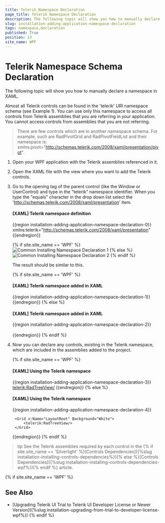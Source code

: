 ```yaml
---
title: Telerik Namespace Declaration
page_title: Telerik Namespace Declaration
description: The following topic will show you how to manually declare a Telerik WPF schema in XAML.
slug: installation-adding-application-namespace-declaration
tags: namespace,declaration
published: True
position: 13
site_name: WPF
---
```


# Telerik Namespace Schema Declaration

The following topic will show you how to manually declare a namespace in XAML.

Almost all Telerik controls can be found in the 'telerik' URI namespace schema (see Example 1). You can use only this namespace to access all controls from Telerik assemblies that you are referring in your application. You cannot access controls from assemblies that you are not referring.
        
>There are few controls which are in another namespace schema. For example, such are RadPivotGrid and RadPivotFieldList and their namespace is: xmlns:pivot="http://schemas.telerik.com/2008/xaml/presentation/pivot". 
        	
1. Open your WPF application with the Telerik assemblies referenced in it.

2. Open the XAML file with the view where you want to add the Telerik controls.
   	
3. Go to the opening tag of the parent control (like the Window or UserControl) and type in the "telerik" namespace identifier. When you type the "equals" character in the drop down list select the 'http://schemas.telerik.com/2008/xaml/presentation' item.
          	
	#### __[XAML] Telerik namespace definition__ 
	{{region installation-adding-application-namespace-declaration-0}}
		xmlns:telerik="http://schemas.telerik.com/2008/xaml/presentation"
	{{endregion}}	

	{% if site.site_name == 'WPF' %}
	![Common Installing Namespace Declaration 1](images/installation-adding-application-using-intellisense-vs-wpf-0.png)
	{% else %}
	![Common Installing Namespace Declaration 2](images/installation-adding-application-using-intellisense-vs-wpf-1.png)
	{% endif %}

	The result should be similar to this.

	{% if site.site_name == 'WPF' %}
	#### __[XAML] Telerik namespace added in XAML__
	{{region installation-adding-application-namespace-declaration-1}}
		<Window x:Class="WpfApplication1.MainWindow"
				xmlns="http://schemas.microsoft.com/winfx/2006/xaml/presentation"
				xmlns:x="http://schemas.microsoft.com/winfx/2006/xaml"
				xmlns:telerik="http://schemas.telerik.com/2008/xaml/presentation"
				Title="MainWindow" Height="350" Width="525">
			<Grid>
			</Grid>
		</Window>
	{{endregion}}
	{% else %}
	#### __[XAML] Telerik namespace added in XAML__
	{{region installation-adding-application-namespace-declaration-2}}
	<UserControl x:Class="SilverlightApplication1.MainPage"
	    xmlns="http://schemas.microsoft.com/winfx/2006/xaml/presentation"
	    xmlns:x="http://schemas.microsoft.com/winfx/2006/xaml"
	    xmlns:d="http://schemas.microsoft.com/expression/blend/2008"
	    xmlns:mc="http://schemas.openxmlformats.org/markup-compatibility/2006"
	    xmlns:telerik="http://schemas.telerik.com/2008/xaml/presentation"
	    mc:Ignorable="d"
	    d:DesignHeight="300" d:DesignWidth="400">	
	    <Grid x:Name="LayoutRoot" Background="White">	        
	    </Grid>
	</UserControl>
	{{endregion}}
	{% endif %}

4. Now you can declare any controls, existing in the Telerik namespace, which are included in the assemblies added to the project.

	{% if site.site_name == 'WPF' %}
	#### __[XAML] Using the Telerik namespace__
	{{region installation-adding-application-namespace-declaration-3}}
		<Window x:Class="WpfApplication1.MainWindow"
				xmlns="http://schemas.microsoft.com/winfx/2006/xaml/presentation"
				xmlns:x="http://schemas.microsoft.com/winfx/2006/xaml"
				xmlns:telerik="http://schemas.telerik.com/2008/xaml/presentation"
				Title="MainWindow" Height="350" Width="525">
			<Grid>
				<telerik:RadTreeView/>
			</Grid>
		</Window>
	{{endregion}}
	{% else %}
	#### __[XAML] Using the Telerik namespace__
	{{region installation-adding-application-namespace-declaration-4}}
	<UserControl x:Class="SilverlightApplication1.MainPage"
	    xmlns="http://schemas.microsoft.com/winfx/2006/xaml/presentation"
	    xmlns:x="http://schemas.microsoft.com/winfx/2006/xaml"
	    xmlns:d="http://schemas.microsoft.com/expression/blend/2008"
	    xmlns:mc="http://schemas.openxmlformats.org/markup-compatibility/2006"
	    xmlns:telerik="http://schemas.telerik.com/2008/xaml/presentation"
	    mc:Ignorable="d"
	    d:DesignHeight="300" d:DesignWidth="400">
	    
	    <Grid x:Name="LayoutRoot" Background="White">
	        <telerik:RadTreeView/>
	    </Grid>
	</UserControl>
	{{endregion}}
	{% endif %}

>tip See the Telerik assemblies required by each control in the {% if site.site_name == 'Silverlight' %}[Controls Dependencies]({%slug installation-installing-controls-dependencies%}){% else %}[Controls Dependencies]({%slug installation-installing-controls-dependencies-wpf%}){% endif %} article.

{% if site.site_name == 'WPF' %}
## See Also  

* [Upgrading Telerik UI Trial to Telerik UI Developer License or Newer Version]({%slug installation-upgrading-from-trial-to-developer-license-wpf%})
{% endif %}
